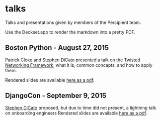 # talks

Talks and presentations given by members of the Percipient team.

Use the Deckset.app to render the markdown into a pretty PDF.

## Boston Python - August 27, 2015

[Patrick Cloke](https://github.com/clokep) and [Stephen DiCato](https://github.com/dicato)
presented a talk on the [Twisted Networking Framework](https://twistedmatrix.com/trac/);
what it is, common concepts, and how to apply them.

Rendered slides are available [here as a pdf](https://github.com/percipient/talks/blob/master/boston_python_08_27_2015/boston_python_08_27_2015.pdf).

## DjangoCon - September 9, 2015

[Stephen DiCato](https://github.com/dicato)
proposed, but due to time did not present, a lightning talk on onboarding engineers
Rendered slides are available [here as a pdf](https://github.com/percipient/talks/blob/master/djangocon_09_09_2015/onboarding_engineers.pdf).
